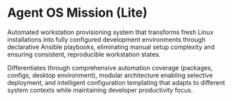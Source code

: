 # Agent OS Mission (Lite)

Automated workstation provisioning system that transforms fresh Linux installations into fully configured development environments through declarative Ansible playbooks, eliminating manual setup complexity and ensuring consistent, reproducible workstation states.

Differentiates through comprehensive automation coverage (packages, configs, desktop environment), modular architecture enabling selective deployment, and intelligent configuration templating that adapts to different system contexts while maintaining developer productivity focus.
